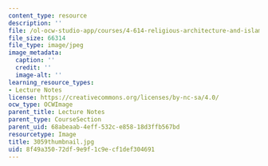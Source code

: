 ```yaml
---
content_type: resource
description: ''
file: /ol-ocw-studio-app/courses/4-614-religious-architecture-and-islamic-cultures-fall-2002/8f49a35072df9e9f1c9ecf1def304691_3059thumbnail.jpg
file_size: 66314
file_type: image/jpeg
image_metadata:
  caption: ''
  credit: ''
  image-alt: ''
learning_resource_types:
- Lecture Notes
license: https://creativecommons.org/licenses/by-nc-sa/4.0/
ocw_type: OCWImage
parent_title: Lecture Notes
parent_type: CourseSection
parent_uid: 68abeaab-4eff-532c-e858-18d3ffb567bd
resourcetype: Image
title: 3059thumbnail.jpg
uid: 8f49a350-72df-9e9f-1c9e-cf1def304691
---
```

